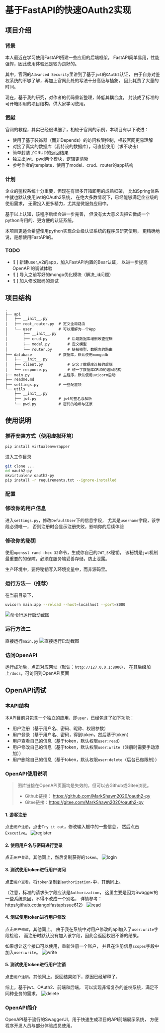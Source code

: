 # 基于FastAPI的快速OAuth2实现

## 项目介绍

### 背景
本人最近在学习使用FastAPI搭建一些应用的后端框架，
FastAPI简单易用，性能强悍，因此使用体验还是较为良好的。

其中，官网的`Advanced Security`里讲到了基于`jwt`的`OAuth2`认证，
由于自身对鉴权系统的不够了解，再加上官网此处的写法十分高级与抽象，
因此耗费了大量的时间。

现在，基于我的研究，对作者的代码重新整理，降低其耦合度，
封装成了标准的可开箱即用的项目结构，供大家学习使用。

### 贡献
官网的教程，其实已经很详细了，相较于官网的示例，本项目有以下改进：
- 使用了基于装饰器（而非Depends）的访问权限控制，相较官网更易理解
- 对接了真实的数据库（我特设的数据库），可直接使用（求不攻击）
- 简单封装了CRUD的返回结果
- 独立出jwt、pwd两个模块，逻辑更清晰
- 参考作者的template，使用了model、crud、router的app结构

### 计划
企业的鉴权系统十分重要，但现在有很多开箱即用的成熟框架，
比如Spring体系中就也默认使用jwt的OAuth2系统，
在绝大多数情况下，已经能够满足企业级的使用需求，
无需投入更多精力，尤其是微服务应用中。

基于以上认知，该程序后续会进一步完善，
但没有太大意义去把它做成一个python专用的、更方便的认证系统。

本项目更适合希望使用python实现企业级认证系统的程序员研究使用，
更精确地说，是想使用FastAPI的。

### TODO
- ![ ] 新建user_v2的app，加入FastAPI内置的Bear认证，
以进一步提高OpenAPI的调试体验
- ![ ] 导入之前写好的mongo优化模块（解决_id问题）
- ![ ] 加入修改密码的测试

## 项目结构
```text
.
├── api
│   ├── __init__.py
│   ├── root_router.py  # 定义全局路由
│   └── user            # 可以理解为一个App
│       ├── __init__.py
│       ├── crud.py         # 后端数据库增删改查逻辑
│       ├── model.py        # 定义模型
│       └── router.py       # 链接模型、数据库的路由
├── database            # 数据库，默认使用mongodb
│   ├── __init__.py
│   ├── client.py           # 定义了数据库连接的后端
│   └── response.py         # 统一了数据库CRUD的返回结构
├── main.py             # 主程序，默认使用uvicorn启动
├── readme.md
├── settings.py         # 一些配置项
└── utils               
    ├── __init__.py
    ├── jwt.py          # jwt的签名与解析
    └── pwd.py          # 密码的哈希与还原
```

## 使用说明
### 推荐安装方式（使用虚拟环境）
```bash
pip install virtualenvwrapper
```

进入工作目录
```bash
git clone ...
cd oauth2-py
mkvirtualenv oauth2-py
pip install -r requirements.txt --ignore-installed
```

### 配置
### 修改你的用户信息
进入`settings.py`，修改`DefaultUser`下的信息字段，
尤其是`username`字段，该字段必须唯一，
否则注册时会显示注册失败，影响你的后续体验
### 修改你的秘钥
使用`openssl rand -hex 32`命令，生成你自己的`JWT_SK`秘钥，
该秘钥是`jwt`机制最重要的的保障，必须在服务端妥善存储，防止泄露。

生产环境中，要将秘钥写入环境变量中，而非源码里。

### 运行方法一（推荐）
在当前目录下，
```bash
uvicorn main:app --reload --host=localhost --port=8000 
```
![命令行运行启动截图](http://img-public.nanchuan.site/8d0cc174d9ea1a0d79cf699b8ee6134c)

### 运行方法二
直接运行`main.py`
![直接运行启动截图](http://img-public.nanchuan.site/f7dba3c6e35d87d7ea68a685511f8437)

### 访问OpenAPI
运行成功后，点击对应网址（默认：`http://127.0.0.1:8000）`，
在其后缀加上`/docs`，可访问到OpenAPI页面

## OpenAPI调试
### 本API结构
本API目前只包含一个独立的应用，即`user`，已经包含了如下功能：
- 用户注册（基于用户名、密码、昵称、权限参数）
- 用户登录（基于用户名、密码，得到token，然后基于token）
- 用户查看自己的信息（基于token，默认权限`user:read`）
- 用户修改自己的信息（基于token，默认权限`user:write`（注册时需要手动添加））
- 用户删除自己的信息（基于token，默认权限`user:delete`（后台已做限制））

### OpenAPI使用说明
> 图片链接在OpenAPI页面均是失效的，但可以去Github或Gitee浏览。
> - Github链接： https://github.com/MarkShawn2020/oauth2-py
> - Gitee链接：https://gitee.com/MarkShawn2020/oauth2-py

#### 1. 游客注册
点击`用户注册`，点击`Try it out`，修改输入框中的一些信息，
然后点击`Executive`。
![register](http://img-public.nanchuan.site/7f9a60abc5e5d72791ccf1b50b014f73)

#### 2. 使用用户名与密码进行登录
点击`用户登录`，其他同上，然后复制获得的`token`。
![login](http://img-public.nanchuan.site/a6f4df6abc713ffd9c3020ad8f4fb735)

#### 3. 测试使用token进行用户访问
点击`用户查看`，将`token`复制到`authorization-`中，其他同上。

（注意，标准的请求头字段应该是`Authorization`，
这里主要是因为Swagger的一些系统原因，不得不改成一个别名，
详情参考：https/github.cotiangolfastapissue612）
![read](http://img-public.nanchuan.site/f7a4ae14ab0850c9413a49f962bf019c)

#### 4. 测试使用token进行用户修改
点击`用户修改`，其他同上。
由于我在系统中对用户修改的api加入了`user:write`字段检验，
而注册时默认没有加入该字段，因此会返回权限不够的结果。

如果想让这个接口可以使用，重新注册一个账户，
并且在注册信息`scopes`字段中加入`user:write`。
![write](http://img-public.nanchuan.site/94eed1130f62fa9a5b5e92d101242ec7)

#### 5. 测试使用token进行用户注销
点击`用户注销`，其他同上。返回结果如下，原因已经解释了。

综上，基于jwt、OAuth2、前端和后端，
可以实现非常复杂的鉴权系统，满足不同种业务的需求。
![delete](http://img-public.nanchuan.site/dbce9e32ec1e1e8e196e02e04ebb04d0)

### OpenAPI简介
OpenAPI基于流行的SwaggerUI，用于快速生成项目的API前端展示系统，
方便程序开发人员与部分体验成员使用。